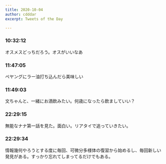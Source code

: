 ```yaml
---
title: 2020-10-04
author: cdddar
excerpt: Tweets of the Day

---
```


### 10:32:12

オスメスどっちだろう。オスがいいなあ

### 11:47:05

ペヤングにラー油打ち込んだら美味しい

### 11:49:03

文ちゃんと、一緒にお酒飲みたい。何歳になったら飲ましていい？

### 22:29:15

無能なナナ第一話を見た。面白い。リアタイで追っていきたい。

### 22:29:34

情報幾何やろうとする度に毎回、可微分多様体の復習から始めるし、毎回新しい発見がある。すっかり忘れてしまってるだけでもある。
